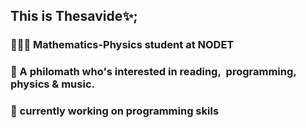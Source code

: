 ## This is Thesavide✨;

### 👩🏻‍💻 Mathematics-Physics student at NODET
### 🧠 A philomath who's interested in reading,  programming, physics & music.
### 👀 currently working on programming skils
<!--
**sava-akbari/sava-akbari** is a ✨ _special_ ✨ repository because its `README.md` (this file) appears on your GitHub profile.

Here are some ideas to get you started:

- 🔭 I’mcurrently working on ...
- 🌱 I’m currently learning ...
- 👯 I’m looking to collaborate on ...
- 🤔 I’m looking for help with ...
- 💬 Ask me about ...
- 📫 How to reach me: ...
- 😄 Pronouns: ...
- ⚡ Fun fact: ...
-->
